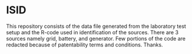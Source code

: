 # ISID
This repository consists of the data file generated from the laboratory test setup and the R-code used in identification of the sources. There are 3 sources namely grid, battery, and generator. Few portions of the code are redacted because of patentability terms and conditions. Thanks.
